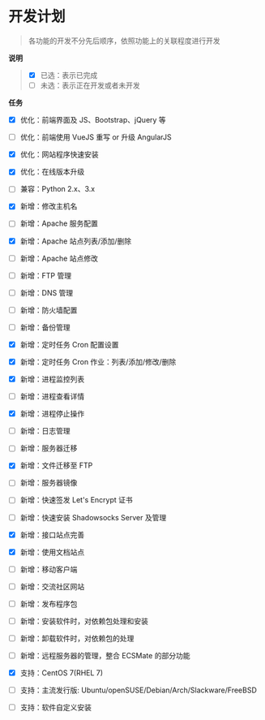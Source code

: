 # 开发计划

> 各功能的开发不分先后顺序，依照功能上的关联程度进行开发

**说明**

> - [x] 已选：表示已完成
> - [ ] 未选：表示正在开发或者未开发

**任务**

- [x] 优化：前端界面及 JS、Bootstrap、jQuery 等
- [ ] 优化：前端使用 VueJS 重写 or 升级 AngularJS
- [x] 优化：网站程序快速安装
- [x] 优化：在线版本升级
- [ ] 兼容：Python 2.x、3.x
- [x] 新增：修改主机名
- [ ] 新增：Apache 服务配置
- [x] 新增：Apache 站点列表/添加/删除
- [ ] 新增：Apache 站点修改
- [ ] 新增：FTP 管理
- [ ] 新增：DNS 管理
- [ ] 新增：防火墙配置
- [ ] 新增：备份管理
- [x] 新增：定时任务 Cron 配置设置
- [x] 新增：定时任务 Cron 作业：列表/添加/修改/删除
- [x] 新增：进程监控列表
- [ ] 新增：进程查看详情
- [x] 新增：进程停止操作
- [ ] 新增：日志管理
- [ ] 新增：服务器迁移
- [x] 新增：文件迁移至 FTP
- [ ] 新增：服务器镜像
- [ ] 新增：快速签发 Let's Encrypt 证书
- [ ] 新增：快速安装 Shadowsocks Server 及管理
- [x] 新增：接口站点完善
- [x] 新增：使用文档站点
- [ ] 新增：移动客户端
- [ ] 新增：交流社区网站
- [ ] 新增：发布程序包
- [ ] 新增：安装软件时，对依赖包处理和安装
- [ ] 新增：卸载软件时，对依赖包的处理
- [ ] 新增：远程服务器的管理，整合 ECSMate 的部分功能
- [x] 支持：CentOS 7(RHEL 7)
- [ ] 支持：主流发行版: Ubuntu/openSUSE/Debian/Arch/Slackware/FreeBSD
- [ ] 支持：软件自定义安装

